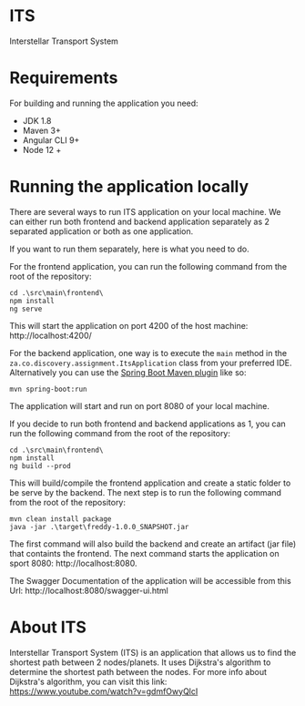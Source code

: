 # ITS
Interstellar Transport System

# Requirements
For building and running the application you need:
- JDK 1.8
- Maven 3+
- Angular CLI 9+
- Node 12 +

# Running the application locally
There are several ways to run ITS application on your local machine. We can either run both frontend and backend application separately as 2 separated application or both as one application.

If you want to run them separately, here is what you need to do.

For the frontend application, you can run the following command from the root of the repository:
```shell
cd .\src\main\frontend\
npm install
ng serve
```
This will start the application on port 4200 of the host machine: http://localhost:4200/

For the backend application, one way is to execute the `main` method in the `za.co.discovery.assignment.ItsApplication` class from your preferred IDE.
Alternatively you can use the [Spring Boot Maven plugin](https://docs.spring.io/spring-boot/docs/current/reference/html/build-tool-plugins-maven-plugin.html) like so:
```shell
mvn spring-boot:run
```
The application will start and run on port 8080 of your local machine.


If you decide to run both frontend and backend applications as 1, you can run the following command from the root of the repository:
```shell
cd .\src\main\frontend\
npm install
ng build --prod
```
This will build/compile the frontend application and create a static folder to be serve by the backend.
The next step is to run the following command from the root of the repository:
```shell
mvn clean install package
java -jar .\target\freddy-1.0.0_SNAPSHOT.jar
```
The first command will also build the backend and create an artifact (jar file) that containts the frontend.
The next command starts the application on sport 8080: http://localhost:8080.

The Swagger Documentation of the application will be accessible from this Url: http://localhost:8080/swagger-ui.html


# About ITS
Interstellar Transport System (ITS) is an application that allows us to find the shortest path between 2 nodes/planets.
It uses Dijkstra's algorithm to determine the shortest path between the nodes.
For more info about Dijkstra's algorithm, you can visit this link: https://www.youtube.com/watch?v=gdmfOwyQlcI
